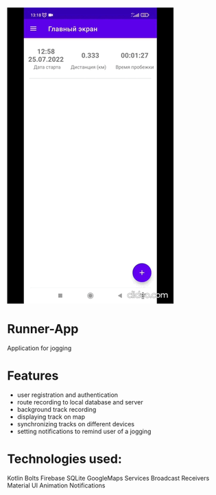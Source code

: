 ![Runner-app](https://github.com/olgaSerg/Runner-app/blob/main/RunnerApp.gif)
# Runner-App
Application for jogging
# Features
- user registration and authentication
- route recording to local database and server
- background track recording
- displaying track on map
- synchronizing tracks on different devices
- setting notifications to remind user of a jogging
# Technologies used:
Kotlin 
Bolts 
Firebase 
SQLite 
GoogleMaps 
Services
Broadcast Receivers 
Material UI 
Animation 
Notifications

